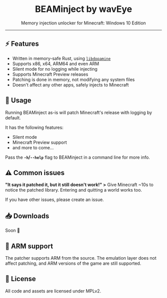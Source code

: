 <div align=center>
    <h1>BEAMinject by wavEye</h1>Memory injection unlocker for Minecraft: Windows 10 Edition</p>
</div>

-----

## :zap: Features
- Written in memory-safe Rust, using [`libdopamine`](https://github.com/wavEye-Project/libdopamine)
- Supports x86, x64, ARM64 and even ARM
- Silent mode for no logging while injecting
- Supports Minecraft Preview releases
- Patching is done in memory, not modifying any system files
- Doesn't affect any other apps, safely injects to Minecraft

## :wrench: Usage
Running BEAMinject as-is will patch Minecraft's release with logging by default.

It has the following features:
- Silent mode
- Minecraft Preview support
- and more to come...

Pass the **`-h`/`--help`** flag to BEAMinject in a command line for more info.

## :warning: Common issues
**"It says it patched it, but it still doesn't work!" >** Give Minecraft ~10s to notice the patched library. Entering and quitting a world works too.

If you have other issues, please create an issue.

## :inbox_tray: Downloads
Soon :eyes:

## :test_tube: ARM support
The patcher supports ARM from the source. The emulation layer does not affect patching, and ARM versions of the game are still supported.

## :page_with_curl: License
All code and assets are licensed under MPLv2.
